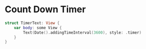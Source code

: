 # Count Down Timer 

```swift
struct TimerText: View {
    var body: some View {
        Text(Date().addingTimeInterval(3600), style: .timer)
    }
}

```
